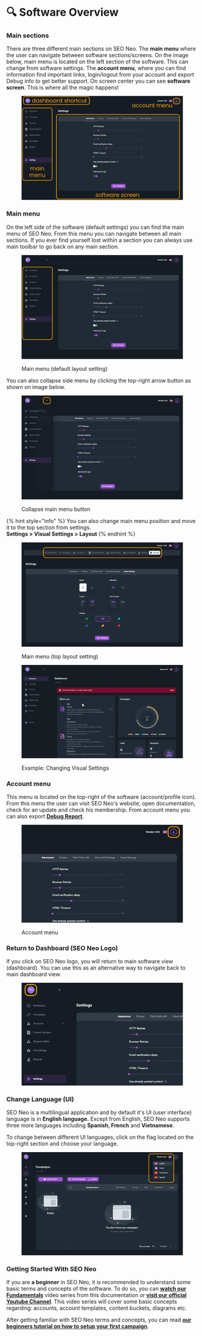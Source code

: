 # 🔍 Software Overview

### Main sections

There are three different main sections on SEO Neo. The **main menu** where the user can navigate between software sections/screens. On the image below, main menu is located on the left section of the software. This can change from software settings. The **account menu**, where you can find information find important links, login/logout from your account and export Debug info to get better support. On screen center you can see **software screen**. This is where all the magic happens!

<figure><img src=".gitbook/assets/software areas 1.jpg" alt=""><figcaption></figcaption></figure>

### Main menu

On the left side of the software (default settings) you can find the main menu of SEO Neo. From this menu you can navigate between all main sections. If you ever find yourself lost within a section you can always use main toolbar to go back on any main section.

<figure><img src=".gitbook/assets/software areas 2.jpg" alt=""><figcaption><p>Main menu (default layout setting)</p></figcaption></figure>

You can also collapse side menu by clicking the top-right arrow button as shown on image below.

<figure><img src=".gitbook/assets/software areas 3.jpg" alt=""><figcaption><p>Collapse main menu button</p></figcaption></figure>

{% hint style="info" %}
You can also change main menu position and move it to the top section from settings.\
**Settings > Visual Settings > Layout**
{% endhint %}

<figure><img src=".gitbook/assets/software areas 4.jpg" alt=""><figcaption><p>Main menu (top layout setting)</p></figcaption></figure>

<figure><img src=".gitbook/assets/gif-visual-settings.gif" alt=""><figcaption><p>Example: Changing Visual Settings</p></figcaption></figure>

### Account menu

This menu is located on the top-right of the software (account/profile icon). From this menu the user can visit SEO Neo's website, open documentation, check for an update and check his membership. From account menu you can also export [**Debug Report**](additional-information/faqs/debug-report.md).

<figure><img src=".gitbook/assets/software areas 5.jpg" alt="" width="563"><figcaption><p>Account menu</p></figcaption></figure>

### Return to Dashboard (SEO Neo Logo)

If you click on SEO Neo logo, you will return to main software view (dashboard). You can use this as an alternative way to navigate back to main dashboard view.

<figure><img src=".gitbook/assets/software areas 6.jpg" alt=""><figcaption></figcaption></figure>

### Change Language (UI)

SEO Neo is a multilingual application and by default it's UI (user interface) language is in **English language.** Except from English, SEO Neo supports three more languages including **Spanish, French** and **Vietnamese**.

To change between different UI languages, click on the flag located on the top-right section and choose your language.

<figure><img src=".gitbook/assets/software areas 7.jpg" alt=""><figcaption></figcaption></figure>

### Getting Started With SEO Neo

If you are **a beginner** in SEO Neo, it is recommended to understand some basic terms and concepts of the software. To do so, you can [**watch our Fundamentals**](video-tutorials/fundamentals.md) video series from this documentation or [**visit our official Youtube Channel**](https://www.youtube.com/watch?v=E-rS94B5\_MM\&list=PLalESEO7XMliindhpQ5r3-vpYoLB2jtX9). This video series will cover some basic concepts regarding: accounts, account templates, content buckets, diagrams etc.

After getting familiar with SEO Neo terms and concepts, you can read [**our beginners tutorial on how to setup your first campaign**](tutorials/creating-your-1st-campaign/).
